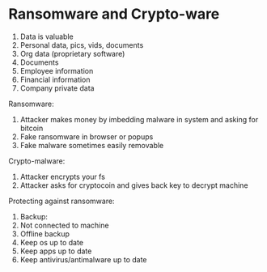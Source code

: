 # Ransomware and Crypto-ware

1. Data is valuable
1. Personal data, pics, vids, documents
1. Org data (proprietary software)
 1. Documents
 1. Employee information
 1. Financial information
 1. Company private data

Ransomware:
1. Attacker makes money by imbedding malware in system and asking for bitcoin
1. Fake ransomware in browser or popups
1. Fake malware sometimes easily removable

Crypto-malware:
1. Attacker encrypts your fs
1. Attacker asks for cryptocoin and gives back key to decrypt machine

Protecting against ransomware:
1. Backup:
 1. Not connected to machine
 1. Offline backup
1. Keep os up to date
1. Keep apps up to date
1. Keep antivirus/antimalware up to date
